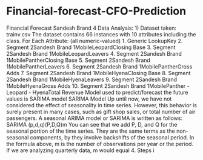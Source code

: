 # Financial-forecast-CFO-Prediction
Financial Forecast Sandesh Brand 4 Data Analysis: 1) Dataset taken: trainv.csv The dataset contains 66 instances with 10 attributes including the class. For Each Attribute: (all numeric-valued) 1. Generic LookupKey 2. Segment 2Sandesh Brand 1MobileLeopardClosing Base 3. Segment 2Sandesh Brand 1MobileLeopardLeavers 4. Segment 2Sandesh Brand 1MobilePantherClosing Base 5. Segment 2Sandesh Brand 1MobilePantherLeavers 6. Segment 2Sandesh Brand 1MobilePantherGross Adds 7. Segment 2Sandesh Brand 1MobileHyenaClosing Base 8. Segment 2Sandesh Brand 1MobileHyenaLeavers 9. Segment 2Sandesh Brand 1MobileHyenaGross Adds 10. Segment 2Sandesh Brand 1MobilePanther - Leopard - HyenaTotal Revenue Model used to predict/forecast the future values is SARIMA model SARIMA Model Up until now, we have not considered the effect of seasonality in time series. However, this behavior is surely present in many cases, such as gift shop sales, or total number of air passengers. A seasonal ARIMA model or SARIMA is written as follows: SARIMA (p,d,q)(P,D,Q)m You can see that we add P, D, and Q for the seasonal portion of the time series. They are the same terms as the non-seasonal components, by they involve backshifts of the seasonal period. In the formula above, m is the number of observations per year or the period. If we are analyzing quarterly data, m would equal 4. Steps i
